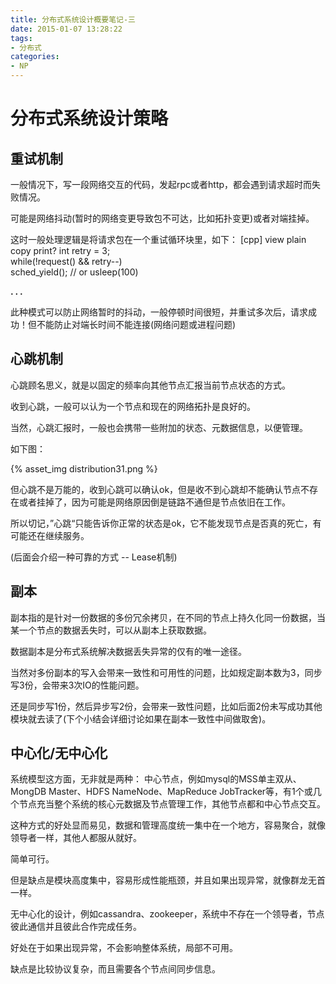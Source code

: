 ```yaml
---
title: 分布式系统设计概要笔记-三
date: 2015-01-07 13:28:22
tags:
- 分布式
categories:
- NP
---
```


# 分布式系统设计策略

## 重试机制

一般情况下，写一段网络交互的代码，发起rpc或者http，都会遇到请求超时而失败情况。

可能是网络抖动(暂时的网络变更导致包不可达，比如拓扑变更)或者对端挂掉。

这时一般处理逻辑是将请求包在一个重试循环块里，如下：
[cpp] view plain copy print?
int retry = 3;  
while(!request() && retry--)  
sched_yield();   // or usleep(100)  

**. . .**<!-- more -->

此种模式可以防止网络暂时的抖动，一般停顿时间很短，并重试多次后，请求成功！但不能防止对端长时间不能连接(网络问题或进程问题)

## 心跳机制

心跳顾名思义，就是以固定的频率向其他节点汇报当前节点状态的方式。

收到心跳，一般可以认为一个节点和现在的网络拓扑是良好的。

当然，心跳汇报时，一般也会携带一些附加的状态、元数据信息，以便管理。

如下图：

{% asset_img distribution31.png %}

但心跳不是万能的，收到心跳可以确认ok，但是收不到心跳却不能确认节点不存在或者挂掉了，因为可能是网络原因倒是链路不通但是节点依旧在工作。


所以切记，”心跳“只能告诉你正常的状态是ok，它不能发现节点是否真的死亡，有可能还在继续服务。

(后面会介绍一种可靠的方式 -- Lease机制)


## 副本

副本指的是针对一份数据的多份冗余拷贝，在不同的节点上持久化同一份数据，当某一个节点的数据丢失时，可以从副本上获取数据。

数据副本是分布式系统解决数据丢失异常的仅有的唯一途径。

当然对多份副本的写入会带来一致性和可用性的问题，比如规定副本数为3，同步写3份，会带来3次IO的性能问题。

还是同步写1份，然后异步写2份，会带来一致性问题，比如后面2份未写成功其他模块就去读了(下个小结会详细讨论如果在副本一致性中间做取舍)。




## 中心化/无中心化

系统模型这方面，无非就是两种：
中心节点，例如mysql的MSS单主双从、MongDB Master、HDFS NameNode、MapReduce JobTracker等，有1个或几个节点充当整个系统的核心元数据及节点管理工作，其他节点都和中心节点交互。

这种方式的好处显而易见，数据和管理高度统一集中在一个地方，容易聚合，就像领导者一样，其他人都服从就好。

简单可行。


但是缺点是模块高度集中，容易形成性能瓶颈，并且如果出现异常，就像群龙无首一样。


无中心化的设计，例如cassandra、zookeeper，系统中不存在一个领导者，节点彼此通信并且彼此合作完成任务。

好处在于如果出现异常，不会影响整体系统，局部不可用。

缺点是比较协议复杂，而且需要各个节点间同步信息。



